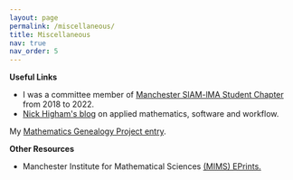 ```yaml
---
layout: page
permalink: /miscellaneous/
title: Miscellaneous
nav: true
nav_order: 5
---
```


<b>Useful Links</b>

<ul>

<li> I was a committee member of <a href="https://www.maths.manchester.ac.uk/~siam/">Manchester SlAM-lMA Student Chapter</a> from 2018 to 2022.</li>

<li><a href="https://nhigham.com/">Nick Higham's blog</a> on applied mathematics, software and workflow.</li>

</ul>


<p>My <a href="https://www.mathgenealogy.org/id.php?id=306215">Mathematics Genealogy Project entry</a>.</p>

<b>Other Resources</b>

<ul>

<li>Manchester Institute for Mathematical Sciences <a href="https://eprints.maths.manchester.ac.uk/">(MIMS) EPrints.</a></li>

</ul>